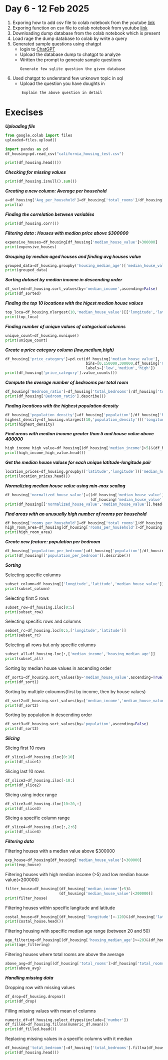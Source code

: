 # Day 6 - 12 Feb 2025

1) Exporing how to add csv file to colab notebook from the youtube [link](https://www.youtube.com/watch?v=ZjO-DFVdbeQ)
2) Exporing function on csv file to colab notebook from youtube [link](https://www.youtube.com/watch?v=dUpyC40cF6Q&list=PLUaB-1hjhk8GZOuylZqLz-Qt9RIdZZMBE)
3) Downloading dump database from the colab notebook which is present
4) Load rage the dump database to colab by write a query
5) Generated sample questions using chatgpt
    - login to [ChatGPT](https://openai.com/index/chatgpt/)
    - Upload the database dump to chatgpt to analyze
    - Written the prompt to generate sample questions
        ```
        Generate few sqlite question the given database 
        ```
6) Used chatgpt to understand few unknown topic in sql
     - Upload the question you have doughts in
    ```
        Explain the above question in detail
    ```
 # Execises

***Uploading file***

```python
from google.colab import files
uploaded=files.upload()
```

```python
import pandas as pd
df_housing=pd.read_csv("california_housing_test.csv")
```

```python
print(df_housing.head()))
```

***Checking for missing values***

```python
print(df_housing.isnull().sum())
```

***Creating a new column: Average per household***

```python
a=df_housing['Avg_per_household']=df_housing['total_rooms']/df_housing['households']
print(a)
```

***Finding the correlation between variables***

```python
print(df_housing.corr())
```

***Filtering data : Houses with median price above $300000***

```python
expensive_houses=df_housing[df_housing['median_house_value']>300000]
print(expensive_houses)
```

***Grouping by median aged houses and finding avg houses value***

```python
grouped_data=df_housing.groupby('housing_median_age')['median_house_value'].mean()
print(grouped_data)
```

***Sorting dataset by median income in descending order***

```python
df_sorted=df_housing.sort_values(by='median_income',ascending=False)
print(df_sorted)
```

***Finding the top 10 locations with the higest median house values***

```python
top_loca=df_housing.nlargest(10,'median_house_value')[['longitude','latitude','median_house_value']]
print(top_loca)
```

***Finding number of unique values of categorical columns***

```python
unique_count=df_housing.nunique()
print(unique_count)
```

***Create a price category column (low,medium,high)***

```python
df_housing['price_category']=pd.cut(df_housing['median_house_value'],
                                    bins=[0,150000,300000,df_housing['median_house_value'].max()],
                                    labels=['low','medium','high'])
print(df_housing['price_category'].value_counts())
```

***Compute the average number of bedrooms per total room***

```python
df_housing['Bedroom_ratio']=df_housing['total_bedrooms']/df_housing['total_rooms']
print(df_housing['Bedroom_ratio'].describe())
```

***Finding locations with the highest population density***

```python
df_housing['population_density']=df_housing['population']/df_housing['households']
highest_density=df_housing.nlargest(10,'population_density')[['longitude','latitude','population_density']]
print(highest_density)
```

***Find areas with median income greater than 5 and house value above 400000***

```python
high_income_high_value=df_housing[(df_housing['median_income']>5)&(df_housing['median_house_value']>400000)]
print(high_income_high_value.head())
```

***Get the median house valuse for each unique latitude-longitude pair***

```python
location_prices=df_housing.groupby(['latitude','longitude'])['median_house_value'].median()
print(location_prices.head())
```

***Normalizing median house value using min-max scaling***

```python
df_housing['normalized_house_value']=((df_housing['median_house_value']-df_housing['median_house_value'].min())/
                                      (df_housing['median_house_value'].max()))
print(df_housing[['normalized_house_value','median_house_value']].head())
```

***Find areas with an unusually high number of rooms per household***

```python
df_housing['rooms_per_household']=df_housing['total_rooms']/df_housing['households']
high_room_area=df_housing[df_housing['rooms_per_household']>df_housing['rooms_per_household'].quantile(0.99)]
print(high_room_area)
```

***Create new feature: population per bedroom***

```python
df_housing['population_per_bedroom']=df_housing['population']/df_housing['total_bedrooms']
print(df_housing[['population_per_bedroom']].describe())
```

***Sorting***

Selecting specific columns
```python
subset_column=df_housing[['longitude','latitude','median_house_value']]
print(subset_column)
```

Selecting first 5 rows
```python
subset_row=df_housing.iloc[0:5]
print(subset_row)
```

Selecting specific rows and columns
```python
sebset_rc=df_housing.loc[0:5,['longitude','latitude']]
print(sebset_rc)
```

Selecting all rows but only specific columns
```python
subset_all=df_housing.loc[:,['median_income','housing_median_age']]
print(subset_all)
```

Sorting by median house values in ascending order
```python
df_sort1=df_housing.sort_values(by='median_house_value',ascending=True)
print(df_sort1)
```

Sorting by multiple coloumns(first by income, then by house values)
```python
df_sort2=df_housing.sort_values(by=['median_income','median_house_value'],ascending=[False,True])
print(df_sort2)
```

Sorting by population in descending order
```python
df_sort3=df_housing.sort_values(by='population',ascending=False)
print(df_sort3)
```

***Slicing***

Slicing first 10 rows
```python
df_slice1=df_housing.iloc[0:10]
print(df_slice1)
```

Slicing last 10 rows
```python
df_slice2=df_housing.iloc[-10:]
print(df_slice2)
```

Slicing using index range
```python
df_slice3=df_housing.iloc[10:20,:]
print(df_slice3)
```

Slicing a specific column range
```python
df_slice4=df_housing.iloc[:,2:6]
print(df_slice4)
```

***Filtering data***

Filtering houses with a median value above $300000
```python
exp_house=df_housing[df_housing['median_house_value']>300000]
print(exp_house)
```

Filtering houses with high median income (>5) and low median house value(<200000)
```python
filter_house=df_housing[(df_housing['median_income']>5)&
                        (df_housing['median_house_value']<200000)]
print(filter_house)
```

Filtering houses within specific langitude and latitude
```python
costal_house=df_housing[(df_housing['longitude']<-120)&(df_housing['latitude']>30)]
print(costal_house.head())
```

Filtering housing with specific median age range (between 20 and 50)
```python
age_filtering=df_housing[(df_housing['housing_median_age']>=20)&(df_housing['housing_median_age']<=50)]
print(age_filtering)
```

Filtering houses where total rooms are above the average
```python
above_avg=df_housing[(df_housing['total_rooms']>df_housing['total_rooms'].mean())]
print(above_avg)
```

***Handling missing data***

Dropping row with missing values
```python
df_drop=df_housing.dropna()
print(df_drop)
```

Filling missing values with mean of columns
```python
numeric_df=df_housing.select_dtypes(include=['number'])
df_filled=df_housing.fillna(numeric_df.mean())
print(df_filled.head())
```

Replacing missing values in a specific columns with it median
```python
df_housing['total_bedroom']=df_housing['total_bedrooms'].fillna(df_housing['total_bedrooms'].median(),inplace=True)
print(df_housing.head())
```
